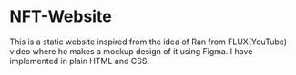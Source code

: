 # NFT-Website
This is a static website inspired from the idea of Ran from FLUX(YouTube) video where he makes a mockup design of it using Figma. I have implemented in plain HTML and CSS.
